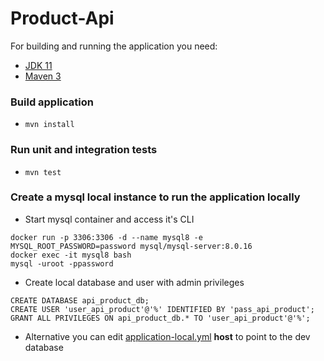 # Product-Api

For building and running the application you need:

- [JDK 11](https://www.oracle.com/java/technologies/javase-jdk11-downloads.html)
- [Maven 3](https://maven.apache.org)

### Build application
- `mvn install`

### Run unit and integration tests
- `mvn test`

### Create a mysql local instance to run the application locally
- Start mysql container and access it's CLI

```shell
docker run -p 3306:3306 -d --name mysql8 -e MYSQL_ROOT_PASSWORD=password mysql/mysql-server:8.0.16
docker exec -it mysql8 bash
mysql -uroot -ppassword
```

- Create local database and user with admin privileges
```shell
CREATE DATABASE api_product_db;
CREATE USER 'user_api_product'@'%' IDENTIFIED BY 'pass_api_product';
GRANT ALL PRIVILEGES ON api_product_db.* TO 'user_api_product'@'%';
```
- Alternative you can edit [application-local.yml](src/main/resources/application-local.yml) **host** to point to the dev database

